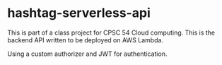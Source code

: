 # hashtag-serverless-api
This is part of a class project for CPSC 54 Cloud computing.
This is the backend API written to be deployed on AWS Lambda.

Using a custom authorizer and JWT for authentication.
